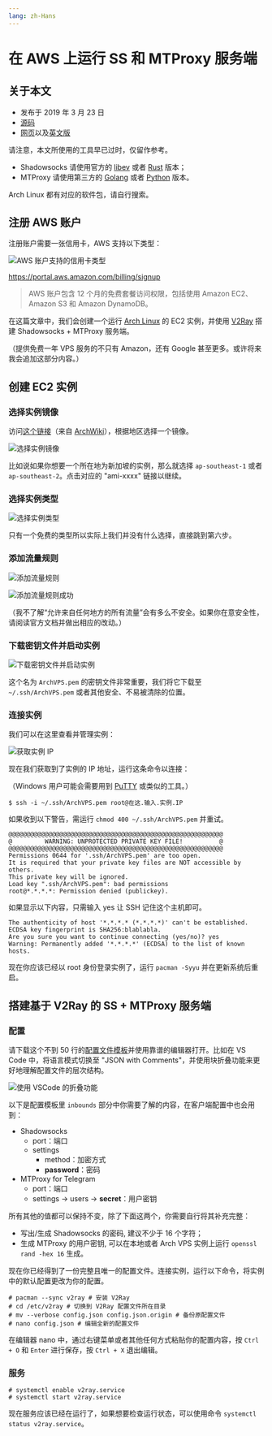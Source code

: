 ```yaml
---
lang: zh-Hans
---
```


# 在 AWS 上运行 SS 和 MTProxy 服务端

## 关于本文

- 发布于 2019 年 3 月 23 日
- [源码][source]
- [网页][page]以及[英文版][page_en]

[source]: https://github.com/liolok/liolok.com/blob/master/zhs/run-ss-and-mtproxy-server-on-aws/index.md
[page_en]: https://liolok.com/run-ss-and-mtproxy-server-on-aws
[page]: https://liolok.com/zhs/run-ss-and-mtproxy-server-on-aws

请注意，本文所使用的工具早已过时，仅留作参考。
- Shadowsocks 请使用官方的 [libev][ss-libev] 或者 [Rust][ss-rust] 版本；
- MTProxy 请使用第三方的 [Golang][mtg] 或者 [Python][mtprotoproxy] 版本。

[ss-libev]: https://github.com/shadowsocks/shadowsocks-libev
[ss-rust]: https://github.com/shadowsocks/shadowsocks-rust
[mtg]: https://github.com/9seconds/mtg
[mtprotoproxy]: https://github.com/alexbers/mtprotoproxy

Arch Linux 都有对应的软件包，请自行搜索。

## 注册 AWS 账户

注册账户需要一张信用卡，AWS 支持以下类型：

![AWS 账户支持的信用卡类型](../../run-ss-and-mtproxy-server-on-aws/aws-credit-card-types.webp)

https://portal.aws.amazon.com/billing/signup

> AWS 账户包含 12 个月的免费套餐访问权限，包括使用 Amazon EC2、Amazon S3 和 Amazon DynamoDB。

在这篇文章中，我们会创建一个运行 [Arch Linux][0] 的 EC2 实例，并使用 [V2Ray][1] 搭建 Shadowsocks + MTProxy 服务端。

[0]: https://www.archlinux.org/
[1]: https://www.v2ray.com/en/index.html "Project V · Project V"

（提供免费一年 VPS 服务的不只有 Amazon，还有 Google 甚至更多。或许将来我会追加这部分内容。）

## 创建 EC2 实例

### 选择实例镜像

访问[这个链接][2]（来自 [ArchWiki][3]），根据地区选择一个镜像。

![选择实例镜像](../../run-ss-and-mtproxy-server-on-aws/choose-image.webp)

[2]: https://www.uplinklabs.net/projects/arch-linux-on-ec2/
[3]: https://wiki.archlinux.org/index.php/Arch_Linux_AMIs_for_Amazon_Web_Services "Arch Linux AMIs for Amazon Web Services - ArchWiki"

比如说如果你想要一个所在地为新加坡的实例，那么就选择 `ap-southeast-1` 或者 `ap-southeast-2`。点击对应的 "ami-xxxx" 链接以继续。

### 选择实例类型

![选择实例类型](../../run-ss-and-mtproxy-server-on-aws/choose-instance-type.webp)

只有一个免费的类型所以实际上我们并没有什么选择，直接跳到第六步。

### 添加流量规则

![添加流量规则](../../run-ss-and-mtproxy-server-on-aws/add-traffic-rule.webp)

![添加流量规则成功](../../run-ss-and-mtproxy-server-on-aws/added-traffic-rule.webp)

（我不了解“允许来自任何地方的所有流量”会有多么不安全。如果你在意安全性，请阅读官方文档并做出相应的改动。）

### 下载密钥文件并启动实例

![下载密钥文件并启动实例](../../run-ss-and-mtproxy-server-on-aws/download-key-file-and-launch.webp)

这个名为 `ArchVPS.pem` 的密钥文件非常重要，我们将它下载至 `~/.ssh/ArchVPS.pem` 或者其他安全、不易被清除的位置。

### 连接实例

我们可以在这里查看并管理实例：

![获取实例 IP](../../run-ss-and-mtproxy-server-on-aws/get-instance-ip.webp "获取实例 IP")

现在我们获取到了实例的 IP 地址，运行这条命令以连接：

（Windows 用户可能会需要用到 [PuTTY][4] 或类似的工具。）

```console
$ ssh -i ~/.ssh/ArchVPS.pem root@在这.输入.实例.IP
```

[4]: https://www.putty.org/ "Download PuTTY - a free SSH and telnet client for Windows"

如果收到以下警告，需运行 `chmod 400 ~/.ssh/ArchVPS.pem` 并重试。

```console
@@@@@@@@@@@@@@@@@@@@@@@@@@@@@@@@@@@@@@@@@@@@@@@@@@@@@@@@@@@
@         WARNING: UNPROTECTED PRIVATE KEY FILE!          @
@@@@@@@@@@@@@@@@@@@@@@@@@@@@@@@@@@@@@@@@@@@@@@@@@@@@@@@@@@@
Permissions 0644 for '.ssh/ArchVPS.pem' are too open.
It is required that your private key files are NOT accessible by others.
This private key will be ignored.
Load key ".ssh/ArchVPS.pem": bad permissions
root@*.*.*.*: Permission denied (publickey).
```

如果显示以下内容，只需输入 yes 让 SSH 记住这个主机即可。

```console
The authenticity of host '*.*.*.* (*.*.*.*)' can't be established.
ECDSA key fingerprint is SHA256:blablabla.
Are you sure you want to continue connecting (yes/no)? yes
Warning: Permanently added '*.*.*.*' (ECDSA) to the list of known hosts.
```

现在你应该已经以 root 身份登录实例了，运行 `pacman -Syyu` 并在更新系统后重启。

## 搭建基于 V2Ray 的 SS + MTProxy 服务端

### 配置

请下载这个不到 50 行的[配置文件模板](../../run-ss-and-mtproxy-server-on-aws/v2ray-server-configuration.jsonc "V2Ray 服务端配置文件")并使用靠谱的编辑器打开。比如在 VS Code 中，将语言模式切换至 "JSON with Comments"，并使用块折叠功能来更好地理解配置文件的层次结构。

![使用 VSCode 的折叠功能](../../run-ss-and-mtproxy-server-on-aws/folding-with-vscode.webp "使用 VSCode 的折叠功能")

以下是配置模板里 `inbounds` 部分中你需要了解的内容，在客户端配置中也会用到：

- Shadowsocks
    - port：端口
    - settings
        - method：加密方式
        - **password**：密码
- MTProxy for Telegram
    - port：端口
    - settings -> users -> **secret**：用户密钥

所有其他的值都可以保持不变，除了下面这两个，你需要自行将其补充完整：

- 写出/生成 Shadowsocks 的密码, 建议不少于 16 个字符；
- 生成 MTProxy 的用户密钥, 可以在本地或者 Arch VPS 实例上运行 `openssl rand -hex 16` 生成。

现在你已经得到了一份完整且唯一的配置文件。连接实例，运行以下命令，将实例中的默认配置更改为你的配置。

```console
# pacman --sync v2ray # 安装 V2Ray
# cd /etc/v2ray # 切换到 V2Ray 配置文件所在目录
# mv --verbose config.json config.json.origin # 备份原配置文件
# nano config.json # 编辑全新的配置文件
```

在编辑器 nano 中，通过右键菜单或者其他任何方式粘贴你的配置内容，按 `Ctrl + O` 和 `Enter` 进行保存，按 `Ctrl + X` 退出编辑。

### 服务

```console
# systemctl enable v2ray.service
# systemctl start v2ray.service
```

现在服务应该已经在运行了，如果想要检查运行状态，可以使用命令 `systemctl status v2ray.service`。
